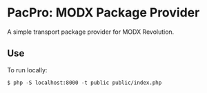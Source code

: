 PacPro: MODX Package Provider
=============================

A simple transport package provider for MODX Revolution.

## Use

To run locally:

    $ php -S localhost:8000 -t public public/index.php
